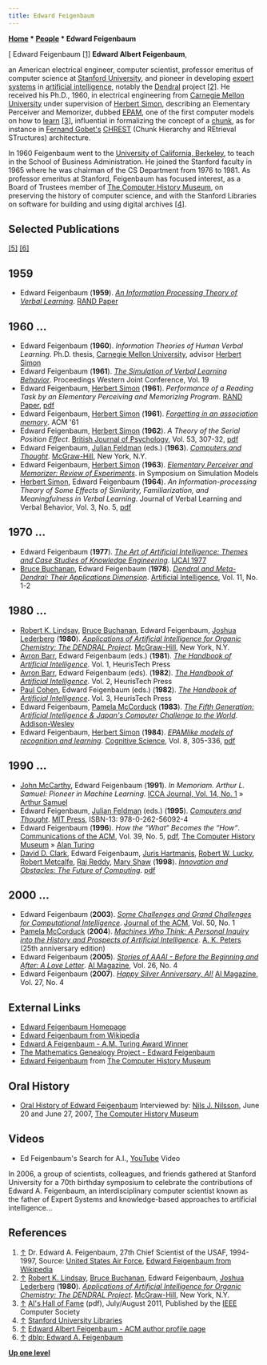 ```yaml
---
title: Edward Feigenbaum
---
```

**[Home](Home "Home") * [People](People "People") * Edward Feigenbaum**

\[ Edward Feigenbaum <a id="cite-note-1" href="#cite-ref-1">[1]</a>
**Edward Albert Feigenbaum**,

an American electrical engineer, computer scientist, professor emeritus of computer science at [Stanford University](Stanford_University "Stanford University"), and pioneer in developing [expert systems](https://en.wikipedia.org/wiki/Expert_system) in [artificial intelligence](Artificial_Intelligence "Artificial Intelligence"), notably the [Dendral](https://en.wikipedia.org/wiki/Dendral) project <a id="cite-note-2" href="#cite-ref-2">[2]</a>. He received his Ph.D., 1960, in electrical engineering from [Carnegie Mellon University](Carnegie_Mellon_University "Carnegie Mellon University") under supervision of [Herbert Simon](Herbert_Simon "Herbert Simon"), describing an Elementary Perceiver and Memorizer, dubbed [EPAM](EPAM "EPAM"), one of the first computer models on how to [learn](Learning "Learning") <a id="cite-note-3" href="#cite-ref-3">[3]</a>, influential in formalizing the concept of a [chunk](Chunking "Chunking"), as for instance in [Fernand Gobet's](Fernand_Gobet "Fernand Gobet") [CHREST](CHREST "CHREST") (Chunk Hierarchy and REtrieval STructures) architecture.

In 1960 Feigenbaum went to the [University of California, Berkeley](University_of_California,_Berkeley "University of California, Berkeley"), to teach in the School of Business Administration. He joined the Stanford faculty in 1965 where he was chairman of the CS Department from 1976 to 1981. As professor emeritus at Stanford, Feigenbaum has focused interest, as a Board of Trustees member of [The Computer History Museum](The_Computer_History_Museum "The Computer History Museum"), on preserving the history of computer science, and with the Stanford Libraries on software for building and using digital archives <a id="cite-note-4" href="#cite-ref-4">[4]</a>.

## Selected Publications

<a id="cite-note-5" href="#cite-ref-5">[5]</a> <a id="cite-note-6" href="#cite-ref-6">[6]</a>

## 1959

- Edward Feigenbaum (**1959**). *[An Information Processing Theory of Verbal Learning](http://www.rand.org/pubs/papers/P1817.html)*. [RAND Paper](https://en.wikipedia.org/wiki/RAND_Corporation)

## 1960 ...

- Edward Feigenbaum (**1960**). *Information Theories of Human Verbal Learning*. Ph.D. thesis, [Carnegie Mellon University](Carnegie_Mellon_University "Carnegie Mellon University"), advisor [Herbert Simon](Herbert_Simon "Herbert Simon")
- Edward Feigenbaum (**1961**). *[The Simulation of Verbal Learning Behavior](http://dl.acm.org/citation.cfm?id=1460704)*. Proceedings Western Joint Conference, Vol. 19
- Edward Feigenbaum, [Herbert Simon](Herbert_Simon "Herbert Simon") (**1961**). *Performance of a Reading Task by an Elementary Perceiving and Memorizing Program*. [RAND Paper](https://en.wikipedia.org/wiki/RAND_Corporation), [pdf](http://www.rand.org/content/dam/rand/pubs/papers/2008/P2358.pdf)
- Edward Feigenbaum, [Herbert Simon](Herbert_Simon "Herbert Simon") (**1961**). *[Forgetting in an association memory](http://dl.acm.org/citation.cfm?id=800029.808503&coll=DL&dl=GUIDE&CFID=111335796&CFTOKEN=62851440)*. ACM '61
- Edward Feigenbaum, [Herbert Simon](Herbert_Simon "Herbert Simon") (**1962**). *A Theory of the Serial Position Effect*. [British Journal of Psychology](https://en.wikipedia.org/wiki/British_Journal_of_Psychology#Journals), Vol. 53, 307-32, [pdf](http://www.rand.org/pubs/papers/2008/P2375.pdf)
- Edward Feigenbaum, [Julian Feldman](Mathematician#JulianFeldman "Mathematician") (eds.) (**1963**). *[Computers and Thought](http://dl.acm.org/citation.cfm?id=601134)*. [McGraw-Hill](https://en.wikipedia.org/wiki/McGraw-Hill), New York, N.Y.
- Edward Feigenbaum, [Herbert Simon](Herbert_Simon "Herbert Simon") (**1963**). *[Elementary Perceiver and Memorizer: Review of Experiments](https://saltworks.stanford.edu/catalog/druid:sf355sf7850)*. in Symposium on Simulation Models
- [Herbert Simon](Herbert_Simon "Herbert Simon"), Edward Feigenbaum (**1964**). *An Information-processing Theory of Some Effects of Similarity, Familiarization, and Meaningfulness in Verbal Learning*. Journal of Verbal Learning and Verbal Behavior, Vol. 3, No. 5, [pdf](https://saltworks.stanford.edu/assets/zp668jb3733.pdf)

## 1970 ...

- Edward Feigenbaum (**1977**). *[The Art of Artificial Intelligence: Themes and Case Studies of Knowledge Engineering](http://dl.acm.org/citation.cfm?id=892148)*. [IJCAI 1977](http://www.informatik.uni-trier.de/~ley/db/conf/ijcai/ijcai77.html#Feigenbaum77)
- [Bruce Buchanan](Mathematician#BGBuchanan "Mathematician"), Edward Feigenbaum (**1978**). *[Dendral and Meta-Dendral: Their Applications Dimension](http://dl.acm.org/citation.cfm?id=892166)*. [Artificial Intelligence](https://en.wikipedia.org/wiki/Artificial_Intelligence_%28journal%29), Vol. 11, No. 1-2

## 1980 ...

- [Robert K. Lindsay](http://dl.acm.org/author_page.cfm?id=81100191503&coll=DL&dl=GUIDE&CFID=111335796&CFTOKEN=62851440), [Bruce Buchanan](Mathematician#BGBuchanan "Mathematician"), Edward Feigenbaum, [Joshua Lederberg](https://en.wikipedia.org/wiki/Joshua_Lederberg) (**1980**). *[Applications of Artificial Intelligence for Organic Chemistry: The DENDRAL Project](http://profiles.nlm.nih.gov/BB/A/L/A/F/)*. [McGraw-Hill](https://en.wikipedia.org/wiki/McGraw-Hill), New York, N.Y.
- [Avron Barr](http://www.linkedin.com/in/avronbarr), Edward Feigenbaum (eds.) (**1981**). *[The Handbook of Artificial Intelligence](http://archive.org/details/handbookofartific01barr)*. Vol. 1, HeurisTech Press
- [Avron Barr](http://www.linkedin.com/in/avronbarr), Edward Feigenbaum (eds). (**1982**). *[The Handbook of Artificial Intelligence](http://archive.org/details/handbookofartific02barr)*. Vol. 2, HeurisTech Press
- [Paul Cohen](http://w3.sista.arizona.edu/~cohen/), Edward Feigenbaum (eds.) (**1982**). *[The Handbook of Artificial Intelligence](http://archive.org/details/handbookofartific03cohe)*. Vol. 3, HeurisTech Press
- Edward Feigenbaum, [Pamela McCorduck](https://en.wikipedia.org/wiki/Pamela_McCorduck) (**1983**). *[The Fifth Generation: Artificial Intelligence & Japan's Computer Challenge to the World](http://dl.acm.org/citation.cfm?id=4565&coll=DL&dl=GUIDE&CFID=111335796&CFTOKEN=62851440)*. [Addison-Wesley](https://en.wikipedia.org/wiki/Addison-Wesley)
- Edward Feigenbaum, [Herbert Simon](Herbert_Simon "Herbert Simon") (**1984**). *[EPAMlike models of recognition and learning](http://www.sciencedirect.com/science/article/pii/S0364021384800051)*. [Cognitive Science](https://en.wikipedia.org/wiki/Cognitive_Science_Society), Vol. 8, 305-336, [pdf](http://csjarchive.cogsci.rpi.edu/1984v08/i04/p0305p0336/MAIN.PDF)

## 1990 ...

- [John McCarthy](John_McCarthy "John McCarthy"), Edward Feigenbaum (**1991**). *In Memoriam. Arthur L. Samuel: Pioneer in Machine Learning.* [ICCA Journal, Vol. 14, No. 1](ICGA_Journal#14_1 "ICGA Journal") » [Arthur Samuel](Arthur_Samuel "Arthur Samuel")
- Edward Feigenbaum, [Julian Feldman](Mathematician#JulianFeldman "Mathematician") (eds.) (**1995**). *[Computers and Thought](http://mitpress.mit.edu/catalog/item/default.asp?ttype=2&tid=6685)*. [MIT Press](https://en.wikipedia.org/wiki/MIT_Press), ISBN-13: 978-0-262-56092-4
- Edward Feigenbaum (**1996**). *How the “What“ Becomes the “How“*. [Communications of the ACM](ACM#Communications "ACM"), Vol. 39, No. 5, [pdf](http://archive.computerhistory.org/projects/chess/related_materials/text/2-1.How_the_what_becomes_the_how.Feigenbaum/2-1.How_the_what_becomes_the_how.Feigenbaum-Ed.1994.ACM.062303006.pdf), [The Computer History Museum](The_Computer_History_Museum "The Computer History Museum") » [Alan Turing](Alan_Turing "Alan Turing")
- [David D. Clark](https://en.wikipedia.org/wiki/David_D._Clark), Edward Feigenbaum, [Juris Hartmanis](https://en.wikipedia.org/wiki/Juris_Hartmanis), [Robert W. Lucky](https://en.wikipedia.org/wiki/Robert_W._Lucky), [Robert Metcalfe](https://en.wikipedia.org/wiki/Robert_Metcalfe), [Raj Reddy](https://en.wikipedia.org/wiki/Raj_Reddy), [Mary Shaw](https://en.wikipedia.org/wiki/Mary_Shaw_%28computer_scientist%29) (**1998**). *[Innovation and Obstacles: The Future of Computing](http://dl.acm.org/citation.cfm?id=619026.620901&coll=DL&dl=GUIDE&CFID=111335796&CFTOKEN=62851440)*. [pdf](http://groups.csail.mit.edu/ana/Publications/PubPDFs/Innovation%20and%20Obstacles.pdf)

## 2000 ...

- Edward Feigenbaum (**2003**). *[Some Challenges and Grand Challenges for Computational Intelligence](http://dl.acm.org/citation.cfm?id=602382.602400&coll=DL&dl=GUIDE&CFID=111335796&CFTOKEN=62851440)*. [Journal of the ACM](ACM#Journal "ACM"), Vol. 50, No. 1
- [Pamela McCorduck](https://en.wikipedia.org/wiki/Pamela_McCorduck) (**2004**). *[Machines Who Think: A Personal Inquiry into the History and Prospects of Artificial Intelligence](Artificial_Intelligence#MachinesWhoThink "Artificial Intelligence")*. [A. K. Peters](https://en.wikipedia.org/wiki/A_K_Peters) (25th anniversary edition)
- Edward Feigenbaum (**2005**). *[Stories of AAAI - Before the Beginning and After: A Love Letter](http://www.aaai.org/ojs/index.php/aimagazine/article/view/1840)*. [AI Magazine](https://www.aaai.org/ojs/index.php/aimagazine/index), Vol. 26, No. 4
- Edward Feigenbaum (**2007**). *[Happy Silver Anniversary, AI!](https://www.aaai.org/ojs/index.php/aimagazine/article/view/1905)* [AI Magazine](https://www.aaai.org/ojs/index.php/aimagazine/index), Vol. 27, No. 4

## External Links

- [Edward Feigenbaum Homepage](http://ksl-web.stanford.edu/people/eaf/)
- [Edward Feigenbaum from Wikipedia](https://en.wikipedia.org/wiki/Edward_Feigenbaum)
- [Edward A Feigenbaum - A.M. Turing Award Winner](http://amturing.acm.org/award_winners/feigenbaum_4167235.cfm)
- [The Mathematics Genealogy Project - Edward Feigenbaum](https://genealogy.math.ndsu.nodak.edu/id.php?id=61956)
- [Edward Feigenbaum](https://www.computerhistory.org/fellowawards/hall/edward-feigenbaum/) from [The Computer History Museum](The_Computer_History_Museum "The Computer History Museum")

## Oral History

- [Oral History of Edward Feigenbaum](http://www.computerhistory.org/collections/accession/102702002) Interviewed by: [Nils J. Nilsson](Mathematician#NilsNilsson "Mathematician"), June 20 and June 27, 2007, [The Computer History Museum](The_Computer_History_Museum "The Computer History Museum")

## Videos

- Ed Feigenbaum's Search for A.I., [YouTube](https://en.wikipedia.org/wiki/YouTube) Video

In 2006, a group of scientists, colleagues, and friends gathered at Stanford University for a 70th birthday symposium to celebrate the contributions of Edward A. Feigenbaum, an interdisciplinary computer scientist known as the father of Expert Systems and knowledge-based approaches to artificial intelligence...

## References

1. <a id="cite-ref-1" href="#cite-note-1">↑</a> Dr. Edward A. Feigenbaum, 27th Chief Scientist of the USAF, 1994-1997, Source: [United States Air Force](https://en.wikipedia.org/wiki/United_States_Air_Force), [Edward Feigenbaum from Wikipedia](https://en.wikipedia.org/wiki/Edward_Feigenbaum)
1. <a id="cite-ref-2" href="#cite-note-2">↑</a> [Robert K. Lindsay](http://dl.acm.org/author_page.cfm?id=81100191503&coll=DL&dl=GUIDE&CFID=111335796&CFTOKEN=62851440), [Bruce Buchanan](Mathematician#BGBuchanan "Mathematician"), Edward Feigenbaum, [Joshua Lederberg](https://en.wikipedia.org/wiki/Joshua_Lederberg) (**1980**). *[Applications of Artificial Intelligence for Organic Chemistry: The DENDRAL Project](http://profiles.nlm.nih.gov/BB/A/L/A/F/)*. [McGraw-Hill](https://en.wikipedia.org/wiki/McGraw-Hill), New York, N.Y.
1. <a id="cite-ref-3" href="#cite-note-3">↑</a> [AI's Hall of Fame](http://www.computer.org/cms/Computer.org/ComputingNow/homepage/2011/0811/rW_IS_AIsHallofFame.pdf) (pdf), July/August 2011, Published by the [IEEE](IEEE "IEEE") Computer Society
1. <a id="cite-ref-4" href="#cite-note-4">↑</a> [Stanford University Libraries](http://library.stanford.edu/)
1. <a id="cite-ref-5" href="#cite-note-5">↑</a> [Edward Albert Feigenbaum - ACM author profile page](https://dl.acm.org/author_page.cfm?id=81100346299)
1. <a id="cite-ref-6" href="#cite-note-6">↑</a> [dblp: Edward A. Feigenbaum](https://dblp.uni-trier.de/pers/hd/f/Feigenbaum:Edward_A=.html)

**[Up one level](People "People")**

